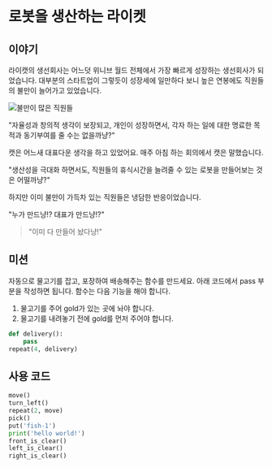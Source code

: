 # 로봇을 생산하는 라이켓

## 이야기

라이캣의 생선회사는 어느덧 위니브 월드 전체에서 가장 빠르게 성장하는 생선회사가 되었습니다. 대부분의 스타트업이 그렇듯이 성장세에 일만하다 보니 높은 연봉에도 직원들의 불만이 늘어가고 있었습니다.

![불만이 많은 직원들](./story8-1.png)

"자율성과 창의적 생각이 보장되고, 개인이 성장하면서, 각자 하는 일에 대한 명료한 목적과 동기부여를 줄 수는 없을까냥?"

캣은 어느새 대표다운 생각을 하고 있었어요. 매주 아침 하는 회의에서 캣은 말했습니다. 

"생산성을 극대화 하면서도, 직원들의 휴식시간을 늘려줄 수 있는 로봇을 만들어보는 것은 어떨까냥?"

하지만 이미 불만이 가득차 있는 직원들은 냉담한 반응이었습니다.

"누가 만드냥!? 대표가 만드냥!?"

> "이미 다 만들어 놨다냥!"

## 미션

자동으로 물고기를 잡고, 포장하여 배송해주는 함수를 만드세요. 아래 코드에서 pass 부분을 작성하면 됩니다.
함수는 다음 기능을 해야 합니다.
1. 물고기를 주어 gold가 있는 곳에 놔야 합니다.
2. 물고기를 내려놓기 전에 gold를 먼저 주어야 합니다.


```python
def delivery():
    pass
repeat(4, delivery)
```

## 사용 코드

```python
move()
turn_left()
repeat(2, move)
pick()
put('fish-1')
print('hello world!')
front_is_clear()
left_is_clear()
right_is_clear()
```